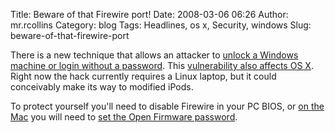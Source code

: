 Title: Beware of that Firewire port!
Date: 2008-03-06 06:26
Author: mr.rcollins
Category: blog
Tags: Headlines, os x, Security, windows
Slug: beware-of-that-firewire-port

There is a new technique that allows an attacker to [unlock a Windows
machine or login without a password][]. This [vulnerability also affects
OS X][]. Right now the hack currently requires a Linux laptop, but it
could conceivably make its way to modified iPods.

To protect yourself you'll need to disable Firewire in your PC BIOS, or
[on the Mac][] you will need to [set the Open Firmware password][].

  [unlock a Windows machine or login without a password]: http://www.theage.com.au/news/security/hack-into-a-windows-pc-no-password-needed/2008/03/04/1204402423638.html
  [vulnerability also affects OS X]: http://www.codeangel.org/article/crack_a_mac_with_firewire
  [on the Mac]: http://rentzsch.com/macosx/securingFirewire
  [set the Open Firmware password]: http://docs.info.apple.com/article.html?artnum=106482
